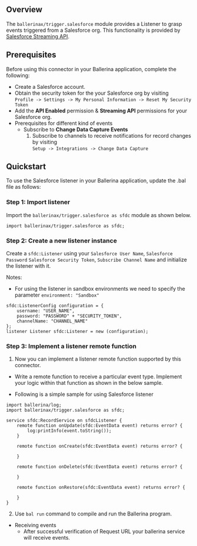 ## Overview

The `ballerinax/trigger.salesforce` module provides a Listener to grasp events triggered from a Salesforce org. This functionality is provided by [Salesforce Streaming API](https://developer.salesforce.com/docs/atlas.en-us.api_streaming.meta/api_streaming/intro_stream.htm).

## Prerequisites
Before using this connector in your Ballerina application, complete the following:

* Create a Salesforce account.
* Obtain the security token for the your Salesforce org by visiting <br/> `Profile -> Settings -> My Personal Information -> Reset My Security Token`
* Add the **API Enabled** permission & **Streaming API** permissions for your Salesforce org. 
* Prerequisites for different kind of events
    - Subscribe to **Change Data Capture Events**
        1. Subscribe to channels to receive notifications for record changes by visiting <br/> `Setup -> Integrations -> Change Data Capture`

## Quickstart
To use the Salesforce listener in your Ballerina application, update the .bal file as follows:

### Step 1: Import listener
Import the `ballerinax/trigger.salesforce as sfdc` module as shown below.
```ballerina
import ballerinax/trigger.salesforce as sfdc;
```

### Step 2: Create a new listener instance
Create a `sfdc:Listener` using your `Salesforce User Name`, `Salesforce Password` `Salesforce Security Token`, `Subscribe Channel Name` and initialize the listener with it. 

Notes: 
- For using the listener in sandbox environments we need to specify the parameter `environment: "Sandbox"`

```ballerina
sfdc:ListenerConfig configuration = {
    username: "USER_NAME",
    password: "PASSWORD" + "SECURITY_TOKEN",
    channelName: "CHANNEL_NAME"
};
listener Listener sfdc:Listener = new (configuration);
```

### Step 3: Implement a listener remote function
1. Now you can implement a listener remote function supported by this connector.

* Write a remote function to receive a particular event type. Implement your logic within that function as shown in the below sample.

* Following is a simple sample for using Salesforce listener
```ballerina
import ballerina/log;
import ballerinax/trigger.salesforce as sfdc;

service sfdc:RecordService on sfdcListener {
    remote function onUpdate(sfdc:EventData event) returns error? {
        log:printInfo(event.toString());
    }

    remote function onCreate(sfdc:EventData event) returns error? {

    }
        
    remote function onDelete(sfdc:EventData event) returns error? {

    }

    remote function onRestore(sfdc:EventData event) returns error? {

    }
}
```
2. Use `bal run` command to compile and run the Ballerina program.

* Receiving events
    * After successful verification of Request URL your ballerina service will receive events.

